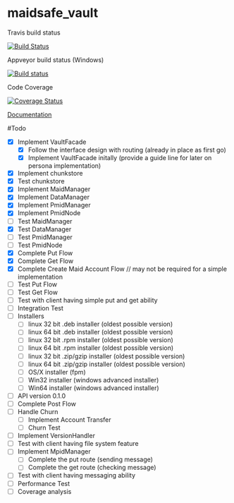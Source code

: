 # maidsafe_vault

Travis build status

[![Build Status](https://travis-ci.org/dirvine/maidsafe_vault.svg?branch=master)](https://travis-ci.org/dirvine/maidsafe_vault)

Appveyor build status (Windows)

[![Build status](https://ci.appveyor.com/api/projects/status/qglf0d3o28mxid6k?svg=true)](https://ci.appveyor.com/project/dirvine/maidsafe-vault-hyyvf)

Code Coverage

[![Coverage Status](https://coveralls.io/repos/dirvine/maidsafe_vault/badge.svg)](https://coveralls.io/r/dirvine/maidsafe_vault)


[Documentation](http://dirvine.github.io/maidsafe_vault/)

#Todo

- [x] Implement VaultFacade
    - [x] Follow the interface design with routing (already in place as first go)
    - [x] Implement VaultFacade initally (provide a guide line for later on persona implementation)
- [x] Implement chunkstore
- [x] Test chunkstore
- [x] Implement MaidManager
- [x] Implement DataManager
- [x] Implement PmidManager
- [x] Implement PmidNode
- [ ] Test MaidManager
- [x] Test DataManager
- [ ] Test PmidManager
- [ ] Test PmidNode
- [x] Complete Put Flow
- [x] Complete Get Flow
- [x] Complete Create Maid Account Flow  // may not be required for a simple implementation
- [ ] Test Put Flow
- [ ] Test Get Flow
- [ ] Test with client having simple put and get ability
- [ ] Integration Test
- [ ] Installers
    - [ ] linux 32 bit .deb installer (oldest possible version)
    - [ ] linux 64 bit .deb installer (oldest possible version)
    - [ ] linux 32 bit .rpm installer (oldest possible version)
    - [ ] linux 64 bit .rpm installer (oldest possible version)
    - [ ] linux 32 bit .zip/gzip installer (oldest possible version)
    - [ ] linux 64 bit .zip/gzip installer (oldest possible version)
    - [ ] OS/X installer (fpm)
    - [ ] Win32 installer (windows advanced installer)
    - [ ] Win64 installer (windows advanced installer)
- [ ] API version 0.1.0
- [ ] Complete Post Flow
- [ ] Handle Churn
    - [ ] Implement Account Transfer
    - [ ] Churn Test
- [ ] Implement VersionHandler
- [ ] Test with client having file system feature
- [ ] Implement MpidManager
    - [ ] Complete the put route (sending message)
    - [ ] Complete the get route (checking message)
- [ ] Test with client having messaging ability
- [ ] Performance Test
- [ ] Coverage analysis
